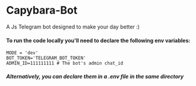 # Capybara-Bot
A Js Telegram bot designed to make your day better :)

#### To run the code locally you'll need to declare the following env variables:
```
MODE = 'dev'
BOT_TOKEN='TELEGRAM_BOT_TOKEN'
ADMIN_ID=111111111 # The bot's admin chat_id
```
##### Alternatively, you can declare them in a .env file in the same directory
